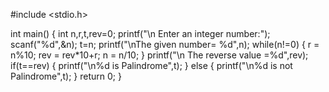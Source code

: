 #include <stdio.h>

int main() {
    int n,r,t,rev=0;
    printf("\n Enter an integer number:");
    scanf("%d",&n);
    t=n;
    printf("\nThe given number= %d",n);
    while(n!=0)
    {
    r = n%10;
    rev = rev*10+r;
    n = n/10;
    }
    printf("\n The reverse value =%d",rev);
    if(t==rev)
    {
        printf("\n%d is Palindrome",t);
}
else
{
    printf("\n%d is not Palindrome",t);
}
return 0;
}
